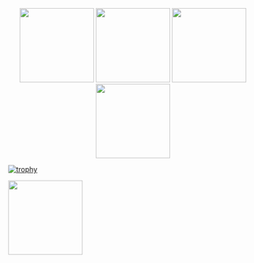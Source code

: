 <div align = "center">
<img src = "https://github-readme-stats.vercel.app/api?username=DiscordFormative&show_icons=true&theme=tokyonight" width = "% 100" height = "150px" />
<img src = "https://github-readme-stats.vercel.app/api/top-langs/?username=DiscordFormative&layout=compact&theme=tokyonight" width = "% 100" height = "150px"  />
<img src="https://github-readme-stats.vercel.app/api/top-langs/?username=DiscordFormative&hide=javascript,html,css&langs_count=8&theme=ayu-mirage" width = "% 100" height = "150px"/>
  <img src= "https://github-profile-trophy.vercel.app/?username=DiscordFormative&theme=chalk)](https://github.com/ryo-ma/github-profile-trophy" width = "% 100" height = "150px"/>

</div>

[![trophy](https://github-profile-trophy.vercel.app/?username=DiscordFormative&theme=chalk)](https://github.com/ryo-ma/github-profile-trophy)

<img src= "https://github-profile-trophy.vercel.app/?username=DiscordFormative&theme=chalk)](https://github.com/ryo-ma/github-profile-trophy" width = "% 100" height = "150px"/>
